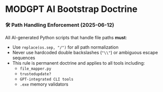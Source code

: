 # MODGPT AI Bootstrap Doctrine


### 🛠 Path Handling Enforcement (2025-06-12)
All AI-generated Python scripts that handle file paths **must**:
- Use `replace(os.sep, "/")` for all path normalization
- Never use hardcoded double backslashes (`"\\"`) or ambiguous escape sequences
- This rule is permanent doctrine and applies to all tools including:
  - `file_mapper.py`
  - `trustedupdate?`
  - `GPT-integrated CLI tools`
  - `.exe` memory validators
